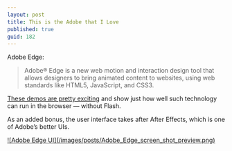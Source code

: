 ```yaml
---
layout: post
title: This is the Adobe that I Love
published: true
guid: 182
---
```

<p>Adobe Edge:</p>
<blockquote class="posterous_short_quote">
<p>Adobe&reg; Edge is a new web motion and interaction design tool that allows designers to bring animated content to websites, using web standards like HTML5, JavaScript, and CSS3.</p>
</blockquote>
<p><a href="http://labs.adobe.com/technologies/edge/resources/">These demos are pretty exciting</a> and show just how well such technology can run in the browser &mdash; without Flash.</p>
<p>As an added bonus, the user interface takes after After Effects, which is one of Adobe&rsquo;s better UIs.</p>
<a href="/images/posts/Adobe_Edge_screen_shot.png">![Adobe Edge UI](/images/posts/Adobe_Edge_screen_shot_preview.png)</a>
